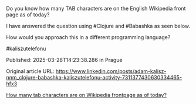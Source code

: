 Do you know how many TAB characters are on the English Wikipedia front page as of today?


I have answered the question using #Clojure and #Babashka as seen below.


How would you approach this in a different programming language?


#kaliszutelefonu


Published: 2025-03-28T14:23:38.286 in Prague

Original article URL: https://www.linkedin.com/posts/adam-kalisz-nnm_clojure-babashka-kaliszutelefonu-activity-7311377430630334465-hfx3

[How many tab characters are on Wikipedia frontpage as of today?](./media/count-tabs-on-wiki-front-page.png)